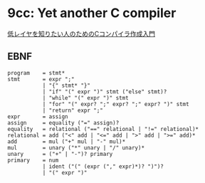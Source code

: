 # 9cc: Yet another C compiler

[低レイヤを知りたい人のためのCコンパイラ作成入門](https://www.sigbus.info/compilerbook)

## EBNF

```ebnf
program    = stmt*
stmt       = expr ";"
           | "{" stmt* "}"
           | "if" "(" expr ")" stmt ("else" stmt)?
           | "while" "(" expr ")" stmt
           | "for" "(" expr? ";" expr? ";" expr? ")" stmt
           | "return" expr ";"
expr       = assign
assign     = equality ("=" assign)?
equality   = relational ("==" relational | "!=" relational)*
relational = add ("<" add | "<=" add | ">" add | ">=" add)*
add        = mul ("+" mul | "-" mul)*
mul        = unary ("*" unary | "/" unary)*
unary      = ("+" | "-")? primary
primary    = num
           | ident ("(" (expr ("," expr)*)? ")")?
           | "(" expr ")"
```